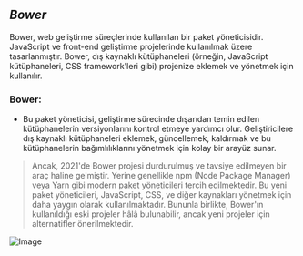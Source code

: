 ## _Bower_

Bower, web geliştirme süreçlerinde kullanılan bir paket yöneticisidir. JavaScript ve front-end geliştirme projelerinde kullanılmak üzere tasarlanmıştır. Bower, dış kaynaklı kütüphaneleri (örneğin, JavaScript kütüphaneleri, CSS framework'leri gibi) projenize eklemek ve yönetmek için kullanılır.

### Bower: 

- Bu paket yöneticisi, geliştirme sürecinde dışarıdan temin edilen kütüphanelerin versiyonlarını kontrol etmeye yardımcı olur. Geliştiricilere dış kaynaklı kütüphaneleri eklemek, güncellemek, kaldırmak ve bu kütüphanelerin bağımlılıklarını yönetmek için kolay bir arayüz sunar.


> Ancak, 2021'de Bower projesi durdurulmuş ve tavsiye edilmeyen bir araç haline gelmiştir. Yerine genellikle npm (Node Package Manager) veya Yarn gibi modern paket yöneticileri tercih edilmektedir. Bu yeni paket yöneticileri, JavaScript, CSS, ve diğer kaynakları yönetmek için daha yaygın olarak kullanılmaktadır. Bununla birlikte, Bower'ın kullanıldığı eski projeler hâlâ bulunabilir, ancak yeni projeler için alternatifler önerilmektedir.

![Image](https://kodedu.com/wp-content/uploads/2014/05/bower-logo.png)